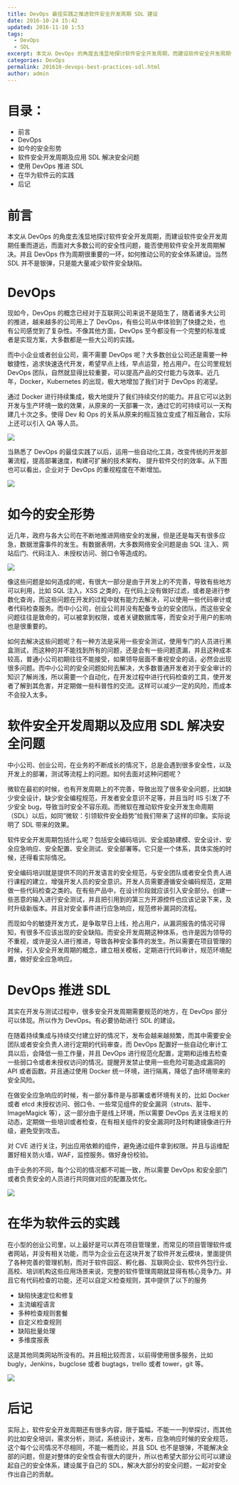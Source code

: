 ```yaml
---
title: DevOps 最佳实践之推进软件安全开发周期 SDL 建设
date: 2016-10-24 15:42
updated: 2016-11-10 1:53
tags: 
  - DevOps
  - SDL
excerpt: 本文从 DevOps 的角度去浅显地探讨软件安全开发周期，而建设软件安全开发周期任重而道远，而面对大多数公司的安全性问题，能否使用软件安全开发周期解决。并且 DevOps 作为周期很重要的一环，如何推动公司的安全体系建设。当然 SDL 并不是银弹，只是能大量减少软件安全缺陷。
categories: DevOps
permalink: 201610-devops-best-practices-sdl.html
author: admin
---
```


# 目录：

+ 前言
+ DevOps
+ 如今的安全形势
+ 软件安全开发周期及应用 SDL 解决安全问题
+ 使用 DevOps 推进 SDL
+ 在华为软件云的实践
+ 后记

# 前言

本文从 DevOps 的角度去浅显地探讨软件安全开发周期，而建设软件安全开发周期任重而道远，而面对大多数公司的安全性问题，能否使用软件安全开发周期解决。并且 DevOps 作为周期很重要的一环，如何推动公司的安全体系建设。当然 SDL 并不是银弹，只是能大量减少软件安全缺陷。

# DevOps

现如今，DevOps 的概念已经对于互联网公司来说不是陌生了，随着诸多大公司的推进，越来越多的公司用上了 DevOps，有些公司从中体验到了快捷之处，也有公司感觉到了复杂性。不像其他方面，DevOps 至今都没有一个完整的标准或者是实现方案，大多数都是一些大公司的实践。

而中小企业或者创业公司，需不需要 DevOps 呢？大多数创业公司还是需要一种敏捷性，追求快速迭代开发，希望早点上线，早点运营，抢占用户。在公司里规划 DevOps 团队，自然就显得比较重要，可以提高产品的交付能力与效率。近几年，Docker，Kubernetes 的出现，极大地增加了我们对于 DevOps 的渴望。

通过 Docker 进行持续集成，极大地提升了我们持续交付的能力。并且它可以达到开发与生产环境一致的效果，从原来的一天部署一次，通过它的可持续可以一天构建几十次之多。使得 Dev 和 Ops 的关系从原来的相互独立变成了相互融合，实际上还可以引入 QA 等人员。

<img src="https://oijlbmkg8.qnssl.com/blog201610-devops-best-practices-sdl-1.png" class="responsive-img">

当熟悉了 DevOps 的最佳实践了以后，运用一些自动化工具，改变传统的开发部署流程，提高部署速度，构建可扩展的技术架构，
提升软件交付的效率。从下图也可以看出，企业对于 DevOps 的重视程度在不断增加。

<img src="https://oijlbmkg8.qnssl.com/blog201610-devops-best-practices-sdl-2.png" class="responsive-img">

# 如今的安全形势

近几年，政府与各大公司在不断地推进网络安全的发展，但是还是每天有很多应急，数据泄露事件的发生。有数据表明，大多数网络安全问题是由 SQL 注入、网站后门、代码注入、未授权访问、弱口令等造成的。

<img src="https://oijlbmkg8.qnssl.com/blog201610-devops-best-practices-sdl-3.png" class="responsive-img">

像这些问题是如何造成的呢，有很大一部分是由于开发上的不完善，导致有些地方可以利用，比如 SQL 注入，XSS 之类的，在代码上没有做好过滤，或者是进行参数化查询，而这些问题在开发的过程中就有能力去解决，可以使用一些代码审计或者代码检查服务。而中小公司，创业公司并没有配备专业的安全团队，而这些安全问题往往是致命的，可以被拿到权限，或者关键数据库等，而安全对于用户的影响也是很重要的。

如何去解决这些问题呢？有一种方法是采用一些安全测试，使用专门的人员进行黑盒测试，而这种的并不能找到所有的问题，还是会有一些问题遗漏，并且这种成本较高，普通小公司初期往往不能接受，如果领导层面不重视安全的话，必然会出现很多问题。而中小公司的安全问题如何去解决，大多数普通开发者对于安全审计的知识了解尚浅，所以需要一个自动化，在开发过程中进行代码检查的工具，使开发者了解到其危害，并定期做一些科普性的交流。这样可以减少一定的风险，而成本不会投入太多。

# 软件安全开发周期以及应用 SDL 解决安全问题

中小公司、创业公司，在业务的不断成长的情况下，总是会遇到很多安全性，以及开发上的部署，测试等流程上的问题。如何去面对这种问题呢？

微软在最初的时候，也有开发周期上的不完善，导致出现了很多安全问题，比如缺少安全设计，缺少安全编程规范，开发者安全意识不足等，并且当时 IIS 引发了不少安全 bug，导致当时安全不容乐观。而微软在推动软件安全开发生命周期（SDL）以后，如同“微软：引领软件安全趋势”给我们带来了这样的印象。实际说明了 SDL 带来的效果。

软件安全开发周期包括什么呢？包括安全编码培训、安全威胁建模、安全设计、安全应急响应、安全配置、安全测试、安全部署等。它只是一个体系，具体实施的时候，还得看实际情况。

安全编码培训就是提供不同的开发语言的安全规范，与安全团队或者安全负责人进行课程的建立，增强开发人员的安全意识。开发人员需要遵循安全编码规范，定期做一些代码检查之类的。在有些产品中，在设计阶段就应该引入安全部分。创建一些恶意的输入进行安全测试，并且把引用到的第三方开源控件也应该记录下来，及时升级新版本。并且对安全事件进行应急响应，规范修补漏洞的流程。

而现如今的敏捷开发方式，是争取早日上线，抢占用户，从漏洞报告的情况可得知，有很多不应该出现的安全缺陷。而安全开发周期这种体系，也许是因为领导的不重视，或许是没人进行推进，导致各种安全事件的发生。所以需要在项目管理的时候，引入安全开发周期的概念，建立相关模板，定期进行代码审计，规范环境配置，做好安全应急响应。

# DevOps 推进 SDL

其实在开发与测试过程中，很多安全开发周期需要规范的地方，在 DevOps 部分可以体现。所以作为 DevOps。有必要协助进行 SDL 的建设。

在随着持续集成与持续交付建立好的情况下，发布会越来越频繁，而其中需要安全团队或者安全负责人进行定期的代码审查，而 DevOps 配置好一些自动化审计工具以后，会降低一些工作量，并且 DevOps 进行规范化配置，定期和运维去检查一些弱口令或者未授权访问的情况。提醒开发禁止使用一些危险可能造成漏洞的 API 或者函数。并且通过使用 Docker 统一环境，进行隔离，降低了由环境带来的安全风险。

在做安全应急响应的时候，有一部分事件是与部署或者环境有关的，比如 Docker 或者 etcd 未授权访问、弱口令、一些常见组件的安全漏洞（struts、脏牛、ImageMagick 等），这一部分由于是线上环境，所以需要 DevOps 去关注相关的动态，定期做一些培训或者检查，在有相关组件的安全漏洞时及时构建镜像进行升级，避免受到攻击。

对 CVE 进行关注，列出应用依赖的组件，避免通过组件拿到权限。并且与运维配置好相关防火墙，WAF，监控服务。做好身份校验。

由于业务的不同，每个公司的情况都不可能一致，所以需要 DevOps 和安全部门或者负责安全的人员进行共同做对应的配置及优化。

<img src="https://oijlbmkg8.qnssl.com/blog201610-devops-best-practices-sdl-4.png" class="responsive-img">

# 在华为软件云的实践

在小型的创业公司里，以上最好是可以弄在项目管理里，而常见的项目管理软件或者网站，并没有相关功能，而华为企业云在这块开发了软件开发云模块，里面提供了各种完善的管理机制，而对于软件园区、孵化器、互联网企业、软件外包行业、高校、培训机构这些应用场景来说，完整的软件管理周期就显得有核心竞争力。并且它有代码检查的功能，还可以自定义检查规则，其中提供了以下的服务

+ 缺陷快速定位和修复
+ 主流编程语言
+ 多种检查规则套餐
+ 自定义检查规则
+ 缺陷批量处理
+ 多维度报表

这是其他同类网站所没有的。并且相比较而言，以前得使用很多服务，比如 bugly，Jenkins，bugclose 或者 bugtags，trello 或者 tower，git 等。

<img src="https://oijlbmkg8.qnssl.com/blog201610-devops-best-practices-sdl-5.png" class="responsive-img">

# 后记

实际上，软件安全开发周期还有很多内容，限于篇幅，不能一一列举探讨，而其他的比如安全培训，需求分析，测试，系统设计，发布，应急响应时候的安全规范，这个每个公司情况不尽相同，不能一概而论，并且 SDL 也不是银弹，不能解决全部的问题，但是对整体的安全性会有很大的提升，所以也希望大部分公司可以建设起自己的安全体系，建设属于自己的 SDL，解决大部分的安全问题，一起对安全作出自己的贡献。